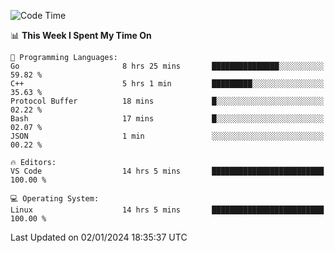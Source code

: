 
<!--START_SECTION:waka-->
![Code Time](http://img.shields.io/badge/Code%20Time-1%2C467%20hrs%203%20mins-blue)

📊 **This Week I Spent My Time On** 

```text
💬 Programming Languages: 
Go                       8 hrs 25 mins       ███████████████░░░░░░░░░░   59.82 % 
C++                      5 hrs 1 min         █████████░░░░░░░░░░░░░░░░   35.63 % 
Protocol Buffer          18 mins             █░░░░░░░░░░░░░░░░░░░░░░░░   02.22 % 
Bash                     17 mins             █░░░░░░░░░░░░░░░░░░░░░░░░   02.07 % 
JSON                     1 min               ░░░░░░░░░░░░░░░░░░░░░░░░░   00.22 % 

🔥 Editors: 
VS Code                  14 hrs 5 mins       █████████████████████████   100.00 % 

💻 Operating System: 
Linux                    14 hrs 5 mins       █████████████████████████   100.00 % 
```


 Last Updated on 02/01/2024 18:35:37 UTC
<!--END_SECTION:waka-->

